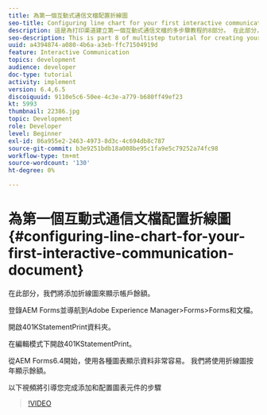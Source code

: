 ```yaml
---
title: 為第一個互動式通信文檔配置折線圖
seo-title: Configuring line chart for your first interactive communication document
description: 這是為打印渠道建立第一個互動式通信文檔的多步驟教程的8部分。 在此部分，我們將添加折線圖來顯示帳戶餘額。
seo-description: This is part 8 of multistep tutorial for creating your first interactive communications document for the print channel. In this part, we will add a Line chart to display the account balance.
uuid: a4394874-a080-4b6a-a3eb-ffc71504919d
feature: Interactive Communication
topics: development
audience: developer
doc-type: tutorial
activity: implement
version: 6.4,6.5
discoiquuid: 9110e5c6-50ee-4c3e-a779-b680ff49ef23
kt: 5993
thumbnail: 22386.jpg
topic: Development
role: Developer
level: Beginner
exl-id: 86a955e2-2463-4973-8d3c-4c694db8c787
source-git-commit: b3e9251bdb18a008be95c1fa9e5c79252a74fc98
workflow-type: tm+mt
source-wordcount: '130'
ht-degree: 0%

---
```


# 為第一個互動式通信文檔配置折線圖 {#configuring-line-chart-for-your-first-interactive-communication-document}

在此部分，我們將添加折線圖來顯示帳戶餘額。

登錄AEM Forms並導航到Adobe Experience Manager>Forms>Forms和文檔。

開啟401KStatementPrint資料夾。

在編輯模式下開啟401KStatementPrint。

從AEM Forms6.4開始，使用各種圖表顯示資料非常容易。 我們將使用折線圖按年顯示餘額。

以下視頻將引導您完成添加和配置圖表元件的步驟

>[!VIDEO](https://video.tv.adobe.com/v/22386?quality=12&learn=on)
